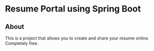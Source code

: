 # Resume Portal using Spring Boot

## About
This is a project that allows you to create and share your resume online. Completely free.